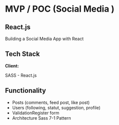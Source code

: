 
# MVP / POC (Social Media )

## React.js
Building a Social Media App with React

## Tech Stack

**Client:** 

SASS - React.js

## Functionality
- Posts (comments, feed post, like post)
- Users (following, statut, suggestion, profile)
- ValidationRegister form
- Architecture Sass 7-1 Pattern






